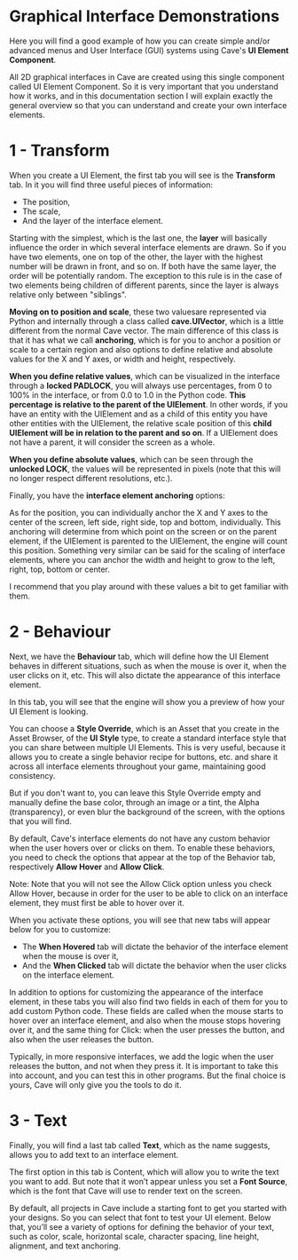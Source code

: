 # Graphical Interface Demonstrations
Here you will find a good example of how you can create simple and/or advanced menus and User Interface (GUI) systems using Cave's **UI Element Component**.

All 2D graphical interfaces in Cave are created using this single component called UI Element Component. So it is very important that you understand how it works, and in this documentation section I will explain exactly the general overview so that you can understand and create your own interface elements.

# 1 - Transform
When you create a UI Element, the first tab you will see is the **Transform** tab. In it you will find three useful pieces of information:
* The position,
* The scale,
* And the layer of the interface element.

Starting with the simplest, which is the last one, the **layer** will basically influence the order in which several interface elements are drawn. So if you have two elements, one on top of the other, the layer with the highest number will be drawn in front, and so on. If both have the same layer, the order will be potentially random. The exception to this rule is in the case of two elements being children of different parents, since the layer is always relative only between "siblings".

**Moving on to position and scale**, these two values ​​are represented via Python and internally through a class called **cave.UIVector**, which is a little different from the normal Cave vector. The main difference of this class is that it has what we call **anchoring**, which is for you to anchor a position or scale to a certain region and also options to define relative and absolute values ​​for the X and Y axes, or width and height, respectively.

**When you define relative values**, which can be visualized in the interface through a **locked PADLOCK**, you will always use percentages, from 0 to 100% in the interface, or from 0.0 to 1.0 in the Python code. **This percentage is relative to the parent of the UIElement**. In other words, if you have an entity with the UIElement and as a child of this entity you have other entities with the UIElement, the relative scale position of this **child UIElement will be in relation to the parent and so on**. If a UIElement does not have a parent, it will consider the screen as a whole.

**When you define absolute values**, which can be seen through the **unlocked LOCK**, the values ​​will be represented in pixels (note that this will no longer respect different resolutions, etc.).

Finally, you have the **interface element anchoring** options:

As for the position, you can individually anchor the X and Y axes to the center of the screen, left side, right side, top and bottom, individually. This anchoring will determine from which point on the screen or on the parent element, if the UIElement is parented to the UIElement, the engine will count this position. Something very similar can be said for the scaling of interface elements, where you can anchor the width and height to grow to the left, right, top, bottom or center.

<div class="green">
I recommend that you play around with these values ​​a bit to get familiar with them.
</div>

# 2 - Behaviour
Next, we have the **Behaviour** tab, which will define how the UI Element behaves in different situations, such as when the mouse is over it, when the user clicks on it, etc. This will also dictate the appearance of this interface element.

In this tab, you will see that the engine will show you a preview of how your UI Element is looking.

You can choose a **Style Override**, which is an Asset that you create in the Asset Browser, of the **UI Style** type, to create a standard interface style that you can share between multiple UI Elements. This is very useful, because it allows you to create a single behavior recipe for buttons, etc. and share it across all interface elements throughout your game, maintaining good consistency.

But if you don't want to, you can leave this Style Override empty and manually define the base color, through an image or a tint, the Alpha (transparency), or even blur the background of the screen, with the options that you will find.

By default, Cave's interface elements do not have any custom behavior when the user hovers over or clicks on them. To enable these behaviors, you need to check the options that appear at the top of the Behavior tab, respectively **Allow Hover** and **Allow Click**.

<div class="red">
Note: Note that you will not see the Allow Click option unless you check Allow Hover, because in order for the user to be able to click on an interface element, they must first be able to hover over it. </div>

When you activate these options, you will see that new tabs will appear below for you to customize:
* The **When Hovered** tab will dictate the behavior of the interface element when the mouse is over it,
* And the **When Clicked** tab will dictate the behavior when the user clicks on the interface element.

In addition to options for customizing the appearance of the interface element, in these tabs you will also find two fields in each of them for you to add custom Python code. These fields are called when the mouse starts to hover over an interface element, and also when the mouse stops hovering over it, and the same thing for Click: when the user presses the button, and also when the user releases the button.

Typically, in more responsive interfaces, we add the logic when the user releases the button, and not when they press it. It is important to take this into account, and you can test this in other programs. But the final choice is yours, Cave will only give you the tools to do it.

# 3 - Text
Finally, you will find a last tab called **Text**, which as the name suggests, allows you to add text to an interface element.

The first option in this tab is Content, which will allow you to write the text you want to add. But note that it won’t appear unless you set a **Font Source**, which is the font that Cave will use to render text on the screen.

By default, all projects in Cave include a starting font to get you started with your designs. So you can select that font to test your UI element. Below that, you’ll see a variety of options for defining the behavior of your text, such as color, scale, horizontal scale, character spacing, line height, alignment, and text anchoring.